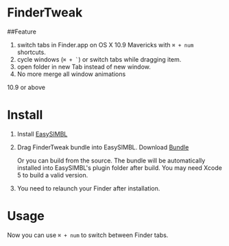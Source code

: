 FinderTweak
==================

##Feature

1. switch tabs in Finder.app on OS X 10.9 Mavericks with `⌘ + num` shortcuts.
2. cycle windows (`` ⌘ + ` ``) or switch tabs while dragging item.
3. open folder in new Tab instead of new window.
3. No more merge all window animations

10.9 or above

# Install

1. Install [EasySIMBL](https://github.com/norio-nomura/EasySIMBL/)
2. Drag FinderTweak bundle into EasySIMBL. Download [Bundle](http://cl.ly/2B1X3m2w1R3M)
	
	Or you can build from the source. The bundle will be automatically installed into EasySIMBL's plugin folder after build. You may need Xcode 5 to build a valid version.
	
3. You need to relaunch your Finder after installation.
	
# Usage
Now you can use `⌘ + num` to switch between Finder tabs.
